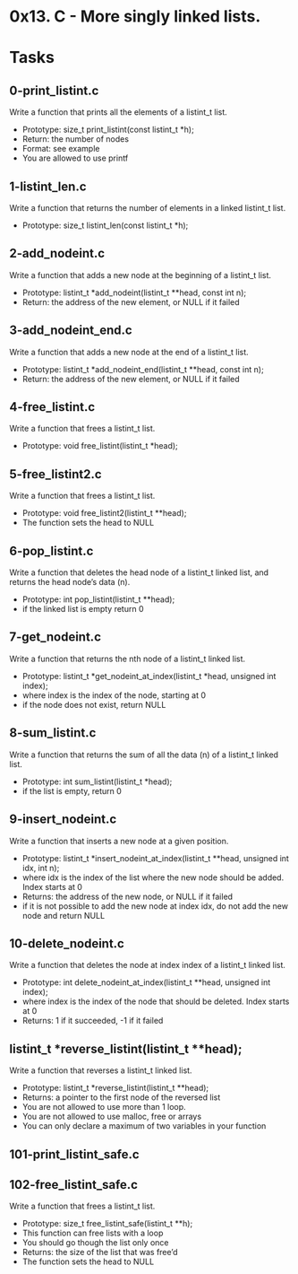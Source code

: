 # 0x13. C - More singly linked lists.

# Tasks
## 0-print_listint.c
Write a function that prints all the elements of a listint_t list.
 - Prototype: size_t print_listint(const listint_t *h);
 - Return: the number of nodes
 - Format: see example
 - You are allowed to use printf

 ## 1-listint_len.c
 Write a function that returns the number of elements in a linked listint_t list.
 - Prototype: size_t listint_len(const listint_t *h);

## 2-add_nodeint.c
Write a function that adds a new node at the beginning of a listint_t list.
 - Prototype: listint_t *add_nodeint(listint_t **head, const int n);
 - Return: the address of the new element, or NULL if it failed

 ## 3-add_nodeint_end.c
 Write a function that adds a new node at the end of a listint_t list.
 - Prototype: listint_t *add_nodeint_end(listint_t **head, const int n);
 - Return: the address of the new element, or NULL if it failed

## 4-free_listint.c
Write a function that frees a listint_t list.
 - Prototype: void free_listint(listint_t *head);

## 5-free_listint2.c
 Write a function that frees a listint_t list.
 - Prototype: void free_listint2(listint_t **head);
 - The function sets the head to NULL

## 6-pop_listint.c
 Write a function that deletes the head node of a listint_t linked list, and returns the head node’s data (n).
 - Prototype: int pop_listint(listint_t **head);
 - if the linked list is empty return 0

## 7-get_nodeint.c
 Write a function that returns the nth node of a listint_t linked list.
 - Prototype: listint_t *get_nodeint_at_index(listint_t *head, unsigned int index);
 - where index is the index of the node, starting at 0
 - if the node does not exist, return NULL

## 8-sum_listint.c
Write a function that returns the sum of all the data (n) of a listint_t linked list.
 - Prototype: int sum_listint(listint_t *head);
 - if the list is empty, return 0

## 9-insert_nodeint.c
 Write a function that inserts a new node at a given position.
 - Prototype: listint_t *insert_nodeint_at_index(listint_t **head, unsigned int idx, int n);
 - where idx is the index of the list where the new node should be added. Index starts at 0
 - Returns: the address of the new node, or NULL if it failed
 - if it is not possible to add the new node at index idx, do not add the new node and return NULL

## 10-delete_nodeint.c
Write a function that deletes the node at index index of a listint_t linked list.
 - Prototype: int delete_nodeint_at_index(listint_t **head, unsigned int index);
 - where index is the index of the node that should be deleted. Index starts at 0
 - Returns: 1 if it succeeded, -1 if it failed

## listint_t *reverse_listint(listint_t **head);
Write a function that reverses a listint_t linked list.
 - Prototype: listint_t *reverse_listint(listint_t **head);
 - Returns: a pointer to the first node of the reversed list
 - You are not allowed to use more than 1 loop.
 - You are not allowed to use malloc, free or arrays
 - You can only declare a maximum of two variables in your function

## 101-print_listint_safe.c
## 102-free_listint_safe.c
Write a function that frees a listint_t list.
 - Prototype: size_t free_listint_safe(listint_t **h);
 - This function can free lists with a loop
 - You should go though the list only once
 - Returns: the size of the list that was free’d
 - The function sets the head to NULL




